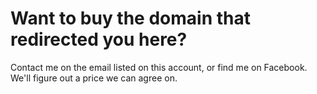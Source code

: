 # Want to buy the domain that redirected you here?

Contact me on the email listed on this account, or find me on Facebook. We'll figure out a price we can agree on.
